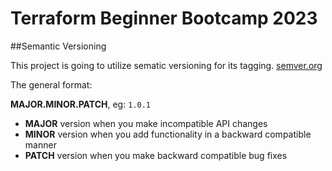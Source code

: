 # Terraform Beginner Bootcamp 2023

##Semantic Versioning

This project is going to utilize sematic versioning for its tagging.
[semver.org](https://semver.org/)


The general format:

 **MAJOR.MINOR.PATCH**, eg: `1.0.1`

- **MAJOR** version when you make incompatible API changes
- **MINOR** version when you add functionality in a backward compatible manner
- **PATCH** version when you make backward compatible bug fixes




